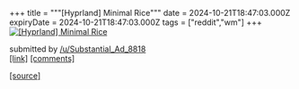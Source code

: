 +++
title = """[Hyprland] Minimal Rice"""
date = 2024-10-21T18:47:03.000Z
expiryDate = 2024-10-21T18:47:03.000Z
tags = ["reddit","wm"]
+++
[![[Hyprland] Minimal Rice](https://preview.redd.it/jlnwo9sqn5wd1.png?width=640&crop=smart&auto=webp&s=76856a6f977b36748eaf9407b0ab31b345010be8 "[Hyprland] Minimal Rice")](https://www.reddit.com/r/unixporn/comments/1g8xdw1/hyprland_minimal_rice/)

submitted by [/u/Substantial\_Ad\_8818](https://www.reddit.com/user/Substantial_Ad_8818)  
[\[link\]](https://i.redd.it/jlnwo9sqn5wd1.png) [\[comments\]](https://www.reddit.com/r/unixporn/comments/1g8xdw1/hyprland_minimal_rice/)

[[source]](https://www.reddit.com/r/unixporn/comments/1g8xdw1/hyprland_minimal_rice/)
